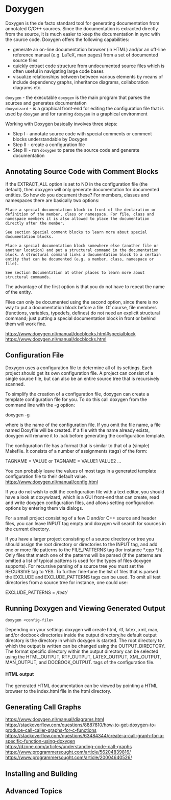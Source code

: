 # Doxygen

Doxygen is the de facto standard tool for generating documentation from annotated C/C++ sources. Since the documentation is extracted directly from the source, it is much easier to keep the documentation in sync with the source code. Doxygen offers the following capabilities:

* generate an on-line documentation browser (in HTML) and/or an off-line reference manual (e.g. LaTeX, man pages) from a set of documented source files
* quickly extract code structure from undocumented source files which is often useful in navigating large code bases
* visualize relationships between between various elements by means of include dependency graphs, inheritance diagrams, collaboration diagrams etc. 

``doxygen`` - the executable ``doxygen`` is the main program that parses the sources and generates documentation  
``doxywizard`` - is a graphical front-end for editing the configuration file that is used by ``doxygen`` and for running ``doxygen`` in a graphical environment

Working with Doxygen basically involves three steps:

* Step I - annotate source code with special comments or comment blocks understandable by Doxygen
* Step II - create a configuration file
* Step III - run ``doxygen`` to parse the source code and generate documentation

## Annotating Source Code with Comment Blocks

If the EXTRACT_ALL option is set to NO in the configuration file (the default), then doxygen will only generate documentation for documented entities. So how do you document these? For members, classes and namespaces there are basically two options:

    Place a special documentation block in front of the declaration or definition of the member, class or namespace. For file, class and namespace members it is also allowed to place the documentation directly after the member.

    See section Special comment blocks to learn more about special documentation blocks.

    Place a special documentation block somewhere else (another file or another location) and put a structural command in the documentation block. A structural command links a documentation block to a certain entity that can be documented (e.g. a member, class, namespace or file).

    See section Documentation at other places to learn more about structural commands.

The advantage of the first option is that you do not have to repeat the name of the entity.

Files can only be documented using the second option, since there is no way to put a documentation block before a file. Of course, file members (functions, variables, typedefs, defines) do not need an explicit structural command; just putting a special documentation block in front or behind them will work fine.

https://www.doxygen.nl/manual/docblocks.html#specialblock  
https://www.doxygen.nl/manual/docblocks.html  

## Configuration File

Doxygen uses a configuration file to determine all of its settings. Each project should get its own configuration file. A project can consist of a single source file, but can also be an entire source tree that is recursively scanned.

To simplify the creation of a configuration file, doxygen can create a template configuration file for you. To do this call doxygen from the command line with the -g option:

doxygen -g <config-file>

where <config-file> is the name of the configuration file. If you omit the file name, a file named Doxyfile will be created. If a file with the name <config-file> already exists, doxygen will rename it to <config-file>.bak before generating the configuration template.
  
The configuration file has a format that is similar to that of a (simple) Makefile. It consists of a number of assignments (tags) of the form:

TAGNAME = VALUE or
TAGNAME = VALUE1 VALUE2 ...

You can probably leave the values of most tags in a generated template configuration file to their default value.  
  https://www.doxygen.nl/manual/config.html
  
If you do not wish to edit the configuration file with a text editor, you should have a look at doxywizard, which is a GUI front-end that can create, read and write doxygen configuration files, and allows setting configuration options by entering them via dialogs.
  
For a small project consisting of a few C and/or C++ source and header files, you can leave INPUT tag empty and doxygen will search for sources in the current directory.

If you have a larger project consisting of a source directory or tree you should assign the root directory or directories to the INPUT tag, and add one or more file patterns to the FILE_PATTERNS tag (for instance *.cpp *.h). Only files that match one of the patterns will be parsed (if the patterns are omitted a list of typical patterns is used for the types of files doxygen supports). For recursive parsing of a source tree you must set the RECURSIVE tag to YES. To further fine-tune the list of files that is parsed the EXCLUDE and EXCLUDE_PATTERNS tags can be used. To omit all test directories from a source tree for instance, one could use:

EXCLUDE_PATTERNS = */test/*

## Running Doxygen and Viewing Generated Output

```Shell
doxygen <config-file>
```

Depending on your settings doxygen will create html, rtf, latex, xml, man, and/or docbook directories inside the output directory.he default output directory is the directory in which doxygen is started. The root directory to which the output is written can be changed using the OUTPUT_DIRECTORY. The format specific directory within the output directory can be selected using the HTML_OUTPUT, RTF_OUTPUT, LATEX_OUTPUT, XML_OUTPUT, MAN_OUTPUT, and DOCBOOK_OUTPUT. tags of the configuration file.
 
#### HTML output
The generated HTML documentation can be viewed by pointing a HTML browser to the index.html file in the html directory.

  
## Generating Call Graphs
  https://www.doxygen.nl/manual/diagrams.html
  https://stackoverflow.com/questions/8887810/how-to-get-doxygen-to-produce-call-caller-graphs-for-c-functions  
  https://stackoverflow.com/questions/63484344/create-a-call-graph-for-a-specific-function-using-doxygen  
  https://dzone.com/articles/understanding-code-call-graphs
  https://www.programmersought.com/article/56204839816/  
  https://www.programmersought.com/article/20004640526/

      
## Installing and Building
## Advanced Topics
